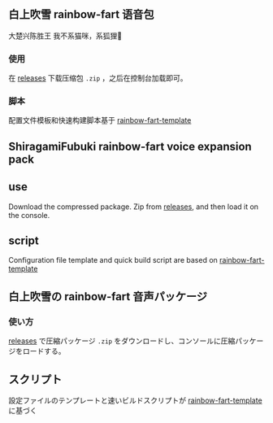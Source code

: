 ## 白上吹雪 rainbow-fart 语音包

大楚兴陈胜王 我不系猫咪，系狐狸🌽

### 使用
在 [releases](https://github.com/fz6m/fubuki-rainbow-fart/releases) 下载压缩包 `.zip` ，之后在控制台加载即可。

### 脚本
配置文件模板和快速构建脚本基于 [rainbow-fart-template](https://github.com/fz6m/rainbow-fart-template)
<br>

## ShiragamiFubuki rainbow-fart voice expansion pack

## use
Download the compressed package. Zip from [releases](https://github.com/fz6m/fubuki-rainbow-fart/releases), and then load it on the console.

## script
Configuration file template and quick build script are based on [rainbow-fart-template](https://github.com/fz6m/rainbow-fart-template)
<br>

## 白上吹雪の rainbow-fart 音声パッケージ

### 使い方
 [releases](https://github.com/fz6m/fubuki-rainbow-fart/releases) で圧縮パッケージ `.zip` をダウンロードし、コンソールに圧縮パッケージをロードする。

## スクリプト
設定ファイルのテンプレートと速いビルドスクリプトが [rainbow-fart-template](https://github.com/fz6m/rainbow-fart-template) に基づく
